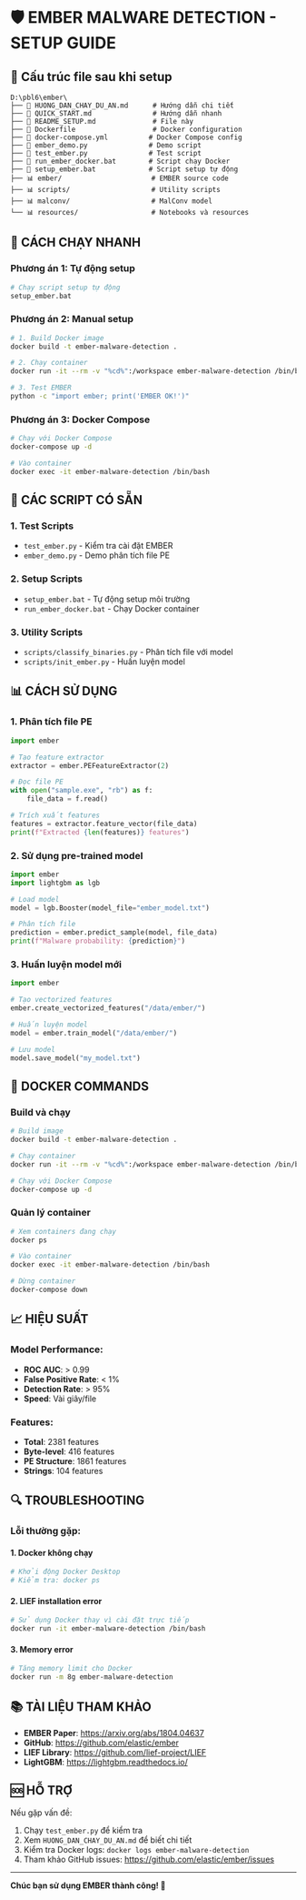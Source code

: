 # 🛡️ EMBER MALWARE DETECTION - SETUP GUIDE

## 📁 Cấu trúc file sau khi setup

```
D:\pbl6\ember\
├── 📄 HUONG_DAN_CHAY_DU_AN.md      # Hướng dẫn chi tiết
├── 📄 QUICK_START.md               # Hướng dẫn nhanh
├── 📄 README_SETUP.md              # File này
├── 🐳 Dockerfile                   # Docker configuration
├── 🐳 docker-compose.yml          # Docker Compose config
├── 🐍 ember_demo.py               # Demo script
├── 🐍 test_ember.py               # Test script
├── 🐍 run_ember_docker.bat        # Script chạy Docker
├── 🐍 setup_ember.bat             # Script setup tự động
├── 📊 ember/                      # EMBER source code
├── 📊 scripts/                    # Utility scripts
├── 📊 malconv/                    # MalConv model
└── 📊 resources/                  # Notebooks và resources
```

## 🚀 CÁCH CHẠY NHANH

### Phương án 1: Tự động setup

```bash
# Chạy script setup tự động
setup_ember.bat
```

### Phương án 2: Manual setup

```bash
# 1. Build Docker image
docker build -t ember-malware-detection .

# 2. Chạy container
docker run -it --rm -v "%cd%":/workspace ember-malware-detection /bin/bash

# 3. Test EMBER
python -c "import ember; print('EMBER OK!')"
```

### Phương án 3: Docker Compose

```bash
# Chạy với Docker Compose
docker-compose up -d

# Vào container
docker exec -it ember-malware-detection /bin/bash
```

## 🔧 CÁC SCRIPT CÓ SẴN

### 1. Test Scripts

- `test_ember.py` - Kiểm tra cài đặt EMBER
- `ember_demo.py` - Demo phân tích file PE

### 2. Setup Scripts

- `setup_ember.bat` - Tự động setup môi trường
- `run_ember_docker.bat` - Chạy Docker container

### 3. Utility Scripts

- `scripts/classify_binaries.py` - Phân tích file với model
- `scripts/init_ember.py` - Huấn luyện model

## 📊 CÁCH SỬ DỤNG

### 1. Phân tích file PE

```python
import ember

# Tạo feature extractor
extractor = ember.PEFeatureExtractor(2)

# Đọc file PE
with open("sample.exe", "rb") as f:
    file_data = f.read()

# Trích xuất features
features = extractor.feature_vector(file_data)
print(f"Extracted {len(features)} features")
```

### 2. Sử dụng pre-trained model

```python
import ember
import lightgbm as lgb

# Load model
model = lgb.Booster(model_file="ember_model.txt")

# Phân tích file
prediction = ember.predict_sample(model, file_data)
print(f"Malware probability: {prediction}")
```

### 3. Huấn luyện model mới

```python
import ember

# Tạo vectorized features
ember.create_vectorized_features("/data/ember/")

# Huấn luyện model
model = ember.train_model("/data/ember/")

# Lưu model
model.save_model("my_model.txt")
```

## 🐳 DOCKER COMMANDS

### Build và chạy

```bash
# Build image
docker build -t ember-malware-detection .

# Chạy container
docker run -it --rm -v "%cd%":/workspace ember-malware-detection /bin/bash

# Chạy với Docker Compose
docker-compose up -d
```

### Quản lý container

```bash
# Xem containers đang chạy
docker ps

# Vào container
docker exec -it ember-malware-detection /bin/bash

# Dừng container
docker-compose down
```

## 📈 HIỆU SUẤT

### Model Performance:

- **ROC AUC**: > 0.99
- **False Positive Rate**: < 1%
- **Detection Rate**: > 95%
- **Speed**: Vài giây/file

### Features:

- **Total**: 2381 features
- **Byte-level**: 416 features
- **PE Structure**: 1861 features
- **Strings**: 104 features

## 🔍 TROUBLESHOOTING

### Lỗi thường gặp:

#### 1. Docker không chạy

```bash
# Khởi động Docker Desktop
# Kiểm tra: docker ps
```

#### 2. LIEF installation error

```bash
# Sử dụng Docker thay vì cài đặt trực tiếp
docker run -it ember-malware-detection /bin/bash
```

#### 3. Memory error

```bash
# Tăng memory limit cho Docker
docker run -m 8g ember-malware-detection
```

## 📚 TÀI LIỆU THAM KHẢO

- **EMBER Paper**: https://arxiv.org/abs/1804.04637
- **GitHub**: https://github.com/elastic/ember
- **LIEF Library**: https://github.com/lief-project/LIEF
- **LightGBM**: https://lightgbm.readthedocs.io/

## 🆘 HỖ TRỢ

Nếu gặp vấn đề:

1. Chạy `test_ember.py` để kiểm tra
2. Xem `HUONG_DAN_CHAY_DU_AN.md` để biết chi tiết
3. Kiểm tra Docker logs: `docker logs ember-malware-detection`
4. Tham khảo GitHub issues: https://github.com/elastic/ember/issues

---

**Chúc bạn sử dụng EMBER thành công! 🎉**
